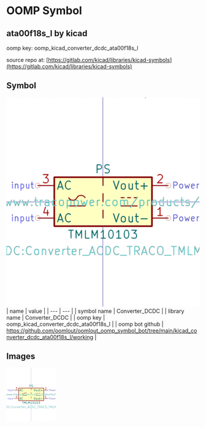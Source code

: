 # OOMP Symbol  
## ata00f18s_l  by kicad  
  
oomp key: oomp_kicad_converter_dcdc_ata00f18s_l  
  
source repo at: [https://gitlab.com/kicad/libraries/kicad-symbols](https://gitlab.com/kicad/libraries/kicad-symbols)  
## Symbol  
  
[![working.png](working_600.png)](working.png)  
| name | value | 
| --- | --- | 
| symbol name | Converter_DCDC | 
| library name | Converter_DCDC | 
| oomp key | oomp_kicad_converter_dcdc_ata00f18s_l | 
| oomp bot github | https://github.com/oomlout/oomlout_oomp_symbol_bot/tree/main/kicad_converter_dcdc_ata00f18s_l/working | 
## Images  
  
[![working.png](working_140.png)](working.png)  
